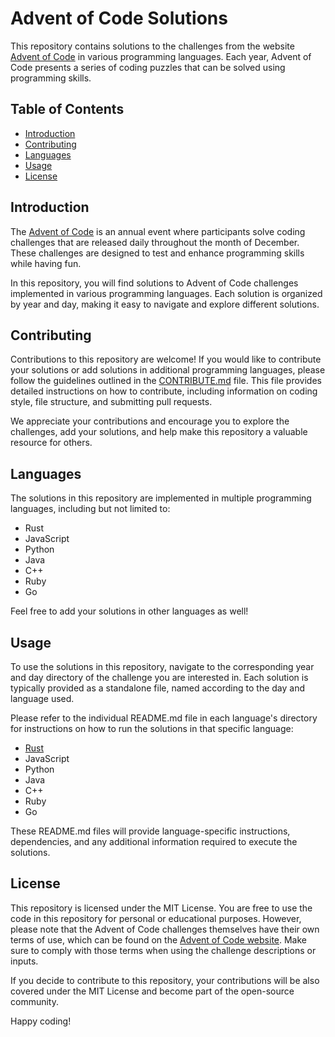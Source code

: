 # Advent of Code Solutions

This repository contains solutions to the challenges from the website [Advent of Code](https://adventofcode.com/) in various programming languages. Each year, Advent of Code presents a series of coding puzzles that can be solved using programming skills.

## Table of Contents

- [Introduction](#introduction)
- [Contributing](#contributing)
- [Languages](#languages)
- [Usage](#usage)
- [License](#license)

## Introduction

The [Advent of Code](https://adventofcode.com/) is an annual event where participants solve coding challenges that are released daily throughout the month of December. These challenges are designed to test and enhance programming skills while having fun.

In this repository, you will find solutions to Advent of Code challenges implemented in various programming languages. Each solution is organized by year and day, making it easy to navigate and explore different solutions.

## Contributing

Contributions to this repository are welcome! If you would like to contribute your solutions or add solutions in additional programming languages, please follow the guidelines outlined in the [CONTRIBUTE.md](CONTRIBUTE.md) file. This file provides detailed instructions on how to contribute, including information on coding style, file structure, and submitting pull requests.

We appreciate your contributions and encourage you to explore the challenges, add your solutions, and help make this repository a valuable resource for others.

## Languages

The solutions in this repository are implemented in multiple programming languages, including but not limited to:

- Rust
- JavaScript
- Python
- Java
- C++
- Ruby
- Go

Feel free to add your solutions in other languages as well!

## Usage

To use the solutions in this repository, navigate to the corresponding year and day directory of the challenge you are interested in. Each solution is typically provided as a standalone file, named according to the day and language used.

Please refer to the individual README.md file in each language's directory for instructions on how to run the solutions in that specific language:

- [Rust](solutions/rust/README.md)
- JavaScript
- Python
- Java
- C++
- Ruby
- Go

These README.md files will provide language-specific instructions, dependencies, and any additional information required to execute the solutions.

## License

This repository is licensed under the MIT License. You are free to use the code in this repository for personal or educational purposes. However, please note that the Advent of Code challenges themselves have their own terms of use, which can be found on the [Advent of Code website](https://adventofcode.com/about). Make sure to comply with those terms when using the challenge descriptions or inputs.

If you decide to contribute to this repository, your contributions will be also covered under the MIT License and become part of the open-source community.

Happy coding!